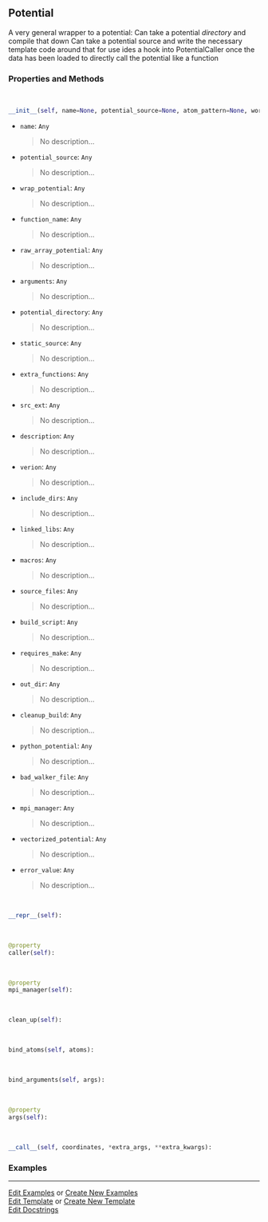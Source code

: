 ## <a id="RynLib.PlzNumbers.Potential.Potential">Potential</a>
A very general wrapper to a potential:
Can take a potential _directory_ and compile that down
Can take a potential source and write the necessary template code around that for use
ides a hook into PotentialCaller once the data has been loaded to directly call the potential like a function

### Properties and Methods
<a id="RynLib.PlzNumbers.Potential.Potential.__init__" class="docs-object-method">&nbsp;</a>
```python
__init__(self, name=None, potential_source=None, atom_pattern=None, working_directory=None, wrap_potential=None, function_name=None, raw_array_potential=None, arguments=None, shim_script='', conversion=None, potential_directory=None, static_source=False, extra_functions=(), src_ext='src', description='An extension module', verion='1.0.0', include_dirs=None, linked_libs=None, macros=None, source_files=None, build_script=None, requires_make=False, out_dir=None, cleanup_build=True, python_potential=False, pointer_name=None, fortran_potential=False, bad_walker_file='bad_walkers.txt', mpi_manager=None, vectorized_potential=False, error_value=10000000000.0, transpose_call=None): 
```

- `name`: `Any`
    >No description...
- `potential_source`: `Any`
    >No description...
- `wrap_potential`: `Any`
    >No description...
- `function_name`: `Any`
    >No description...
- `raw_array_potential`: `Any`
    >No description...
- `arguments`: `Any`
    >No description...
- `potential_directory`: `Any`
    >No description...
- `static_source`: `Any`
    >No description...
- `extra_functions`: `Any`
    >No description...
- `src_ext`: `Any`
    >No description...
- `description`: `Any`
    >No description...
- `verion`: `Any`
    >No description...
- `include_dirs`: `Any`
    >No description...
- `linked_libs`: `Any`
    >No description...
- `macros`: `Any`
    >No description...
- `source_files`: `Any`
    >No description...
- `build_script`: `Any`
    >No description...
- `requires_make`: `Any`
    >No description...
- `out_dir`: `Any`
    >No description...
- `cleanup_build`: `Any`
    >No description...
- `python_potential`: `Any`
    >No description...
- `bad_walker_file`: `Any`
    >No description...
- `mpi_manager`: `Any`
    >No description...
- `vectorized_potential`: `Any`
    >No description...
- `error_value`: `Any`
    >No description...

<a id="RynLib.PlzNumbers.Potential.Potential.__repr__" class="docs-object-method">&nbsp;</a>
```python
__repr__(self): 
```

<a id="RynLib.PlzNumbers.Potential.Potential.caller" class="docs-object-method">&nbsp;</a>
```python
@property
caller(self): 
```

<a id="RynLib.PlzNumbers.Potential.Potential.mpi_manager" class="docs-object-method">&nbsp;</a>
```python
@property
mpi_manager(self): 
```

<a id="RynLib.PlzNumbers.Potential.Potential.clean_up" class="docs-object-method">&nbsp;</a>
```python
clean_up(self): 
```

<a id="RynLib.PlzNumbers.Potential.Potential.bind_atoms" class="docs-object-method">&nbsp;</a>
```python
bind_atoms(self, atoms): 
```

<a id="RynLib.PlzNumbers.Potential.Potential.bind_arguments" class="docs-object-method">&nbsp;</a>
```python
bind_arguments(self, args): 
```

<a id="RynLib.PlzNumbers.Potential.Potential.args" class="docs-object-method">&nbsp;</a>
```python
@property
args(self): 
```

<a id="RynLib.PlzNumbers.Potential.Potential.__call__" class="docs-object-method">&nbsp;</a>
```python
__call__(self, coordinates, *extra_args, **extra_kwargs): 
```

### Examples


___

[Edit Examples](https://github.com/McCoyGroup/References/edit/gh-pages/Documentation/examples/RynLib/PlzNumbers/Potential/Potential.md) or 
[Create New Examples](https://github.com/McCoyGroup/References/new/gh-pages/?filename=Documentation/examples/RynLib/PlzNumbers/Potential/Potential.md) <br/>
[Edit Template](https://github.com/McCoyGroup/References/edit/gh-pages/Documentation/templates/RynLib/PlzNumbers/Potential/Potential.md) or 
[Create New Template](https://github.com/McCoyGroup/References/new/gh-pages/?filename=Documentation/templates/RynLib/PlzNumbers/Potential/Potential.md) <br/>
[Edit Docstrings](https://github.com/McCoyGroup/RynLib/edit/master/PlzNumbers/Potential.py?message=Update%20Docs)
